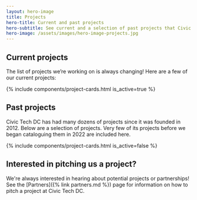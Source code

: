 ```yaml
---
layout: hero-image
title: Projects
hero-title: Current and past projects
hero-subtitle: See current and a selection of past projects that Civic Tech DC works on. Join us at an event to get involved.
hero-image: /assets/images/hero-image-projects.jpg
---
```


## Current projects

The list of projects we’re working on is always changing! Here are a few of our current projects:

{% include components/project-cards.html is_active=true %}

## Past projects

Civic Tech DC has had many dozens of projects since it was founded in 2012. Below are a selection of projects. Very few of its projects before we began cataloguing them in 2022 are included here.

{% include components/project-cards.html is_active=false %}

## Interested in pitching us a project?

We're always interested in hearing about potential projects or partnerships! See the [Partners]({% link partners.md %}) page for information on how to pitch a project at Civic Tech DC.
